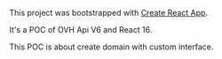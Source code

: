 This project was bootstrapped with [Create React App](https://github.com/facebook/create-react-app).

It's a POC of OVH Api V6 and React 16.

This POC is about create domain with custom interface.